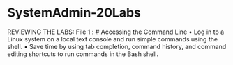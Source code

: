 # SystemAdmin-20Labs


REVIEWING THE LABS:
 File 1 :  # Accessing the Command Line 
              • Log in to a Linux system on a local text console and run simple commands using the shell.
              • Save time by using tab completion, command history, and command editing shortcuts to run commands in the Bash shell.




